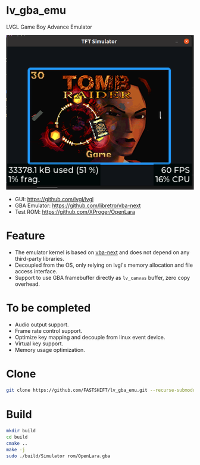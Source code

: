 # lv_gba_emu
LVGL Game Boy Advance Emulator

![image](https://github.com/FASTSHIFT/lv_gba_emu/blob/main/images/lv_gba_emu.png)

* GUI: https://github.com/lvgl/lvgl
* GBA Emulator: https://github.com/libretro/vba-next
* Test ROM: https://github.com/XProger/OpenLara

# Feature
* The emulator kernel is based on [vba-next](https://github.com/libretro/vba-next) and does not depend on any third-party libraries.
* Decoupled from the OS, only relying on lvgl's memory allocation and file access interface.
* Support to use GBA framebuffer directly as `lv_canvas` buffer, zero copy overhead.

# To be completed
* Audio output support.
* Frame rate control support.
* Optimize key mapping and decouple from linux event device.
* Virtual key support.
* Memory usage optimization.

# Clone
```bash
git clone https://github.com/FASTSHIFT/lv_gba_emu.git --recurse-submodules
```

# Build
```bash
mkdir build
cd build
cmake ..
make -j
sudo ./build/Simulator rom/OpenLara.gba
```
